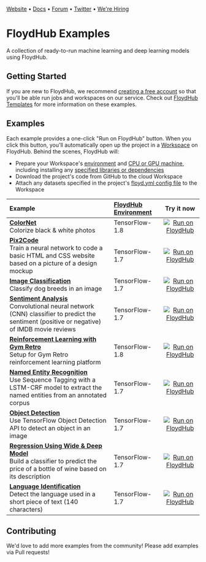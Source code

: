 [Website](http://www.floydhub.com) • [Docs](https://docs.floydhub.com) • [Forum](https://forum.floydhub.com) • [Twitter](https://twitter.com/floydhub_) • [We're Hiring](https://angel.co/floydhub)

# FloydHub Examples

A collection of ready-to-run machine learning and deep learning models using FloydHub.

## Getting Started

If you are new to FloydHub, we recommend [creating a free account](https://www.floydhub.com) so that you'll be able run jobs and workspaces on our service. Check out [FloydHub Templates](https://www.floydhub.com/explore/templates) for more information on these examples.

## Examples

Each example provides a one-click "Run on FloydHub" button. When you click this button, you'll automatically open up the project in a [Workspace](https://docs.floydhub.com/guides/workspace/) on FloydHub. Behind the scenes, FloydHub will:

* Prepare your Workspace's [environment](https://docs.floydhub.com/guides/environments/) and [CPU or GPU machine](https://docs.floydhub.com/guides/basics/using_gpu/), including installing any [specified libraries or dependencies](https://docs.floydhub.com/guides/jobs/installing_dependencies/)
* Download the project's code from GitHub to the cloud Workspace
* Attach any datasets specified in the project's [floyd.yml config file](https://docs.floydhub.com/floyd_config/) to the Workspace

| Example | [FloydHub Environment](https://docs.floydhub.com/guides/environments/) | Try it now |
|:------ | :------ | :------: |
| [**ColorNet**](https://github.com/floydhub/colornet-template) <br/> Colorize black & white photos  | TensorFlow-1.8 | [![Run on FloydHub](https://static.floydhub.com/button/button-small.svg)](https://floydhub.com/run?template=https://github.com/floydhub/colornet-template) |
| [**Pix2Code**](https://github.com/floydhub/pix2code-template) <br/> Train a neural network to code a basic HTML and CSS website based on a picture of a design mockup | TensorFlow-1.7 | [![Run on FloydHub](https://static.floydhub.com/button/button-small.svg)](https://floydhub.com/run?template=https://github.com/floydhub/pix2code-template) |
| [**Image Classification**](https://github.com/floydhub/image-classification-template) <br/> Classify dog breeds in an image | TensorFlow-1.7 | [![Run on FloydHub](https://static.floydhub.com/button/button-small.svg)](https://floydhub.com/run?template=https://github.com/floydhub/image-classification-template) |
| [**Sentiment Analysis**](https://github.com/floydhub/sentiment-analysis-template) <br/> Convolutional neural network (CNN) classifier to predict the sentiment (positive or negative) of IMDB movie reviews | TensorFlow-1.7 | [![Run on FloydHub](https://static.floydhub.com/button/button-small.svg)](https://floydhub.com/run?template=https://github.com/floydhub/sentiment-analysis-template) |
| [**Reinforcement Learning with Gym Retro**](https://github.com/floydhub/gym-retro-template) <br/> Setup for Gym Retro reinforcement learning platform | TensorFlow-1.8 | [![Run on FloydHub](https://static.floydhub.com/button/button-small.svg)](https://floydhub.com/run?template=https://github.com/floydhub/gym-retro-template) |
| [**Named Entity Recognition**](https://github.com/floydhub/named-entity-recognition-template) <br/> Use Sequence Tagging with a LSTM-CRF model to extract the named entities from an annotated corpus | TensorFlow-1.7 | [![Run on FloydHub](https://static.floydhub.com/button/button-small.svg)](https://floydhub.com/run?template=https://github.com/floydhub/named-entity-recognition-template) |
| [**Object Detection**](https://github.com/floydhub/object-detection-template) <br/> Use TensorFlow Object Detection API to detect an object in an image | TensorFlow-1.7 | [![Run on FloydHub](https://static.floydhub.com/button/button-small.svg)](https://floydhub.com/run?template=https://github.com/floydhub/object-detection-template) |
| [**Regression Using Wide & Deep Model**](https://github.com/floydhub/regression-template) <br/> Build a classifier to predict the price of a bottle of wine based on its description | TensorFlow-1.7 | [![Run on FloydHub](https://static.floydhub.com/button/button-small.svg)](https://floydhub.com/run?template=https://github.com/floydhub/regression-template) |
| [**Language Identification**](https://github.com/floydhub/language-identification-template) <br/> Detect the language used in a short piece of text (140 characters) | TensorFlow-1.7 | [![Run on FloydHub](https://static.floydhub.com/button/button-small.svg)](https://floydhub.com/run?template=https://github.com/floydhub/language-identification-template) |

## Contributing

We'd love to add more examples from the community! Please add examples via Pull requests!
